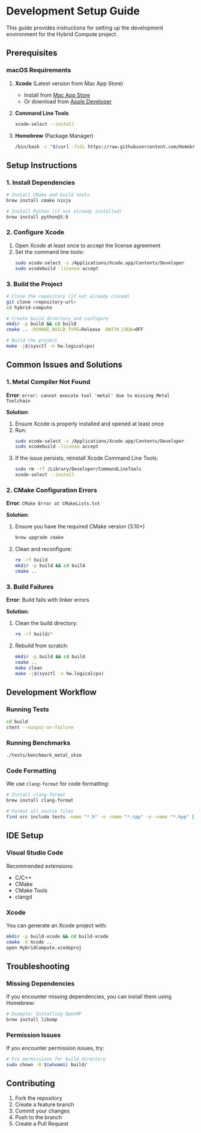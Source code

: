 # Development Setup Guide

This guide provides instructions for setting up the development environment for the Hybrid Compute project.

## Prerequisites

### macOS Requirements
1. **Xcode** (Latest version from Mac App Store)
   - Install from [Mac App Store](https://apps.apple.com/us/app/xcode/id497799835)
   - Or download from [Apple Developer](https://developer.apple.com/download/)

2. **Command Line Tools**
   ```bash
   xcode-select --install
   ```

3. **Homebrew** (Package Manager)
   ```bash
   /bin/bash -c "$(curl -fsSL https://raw.githubusercontent.com/Homebrew/install/HEAD/install.sh)"
   ```

## Setup Instructions

### 1. Install Dependencies

```bash
# Install CMake and build tools
brew install cmake ninja

# Install Python (if not already installed)
brew install python@3.9
```

### 2. Configure Xcode

1. Open Xcode at least once to accept the license agreement
2. Set the command line tools:
   ```bash
   sudo xcode-select -s /Applications/Xcode.app/Contents/Developer
   sudo xcodebuild -license accept
   ```

### 3. Build the Project

```bash
# Clone the repository (if not already cloned)
git clone <repository-url>
cd hybrid-compute

# Create build directory and configure
mkdir -p build && cd build
cmake .. -DCMAKE_BUILD_TYPE=Release -DWITH_CUDA=OFF

# Build the project
make -j$(sysctl -n hw.logicalcpu)
```

## Common Issues and Solutions

### 1. Metal Compiler Not Found

**Error**: `error: cannot execute tool 'metal' due to missing Metal Toolchain`

**Solution**:
1. Ensure Xcode is properly installed and opened at least once
2. Run:
   ```bash
   sudo xcode-select -s /Applications/Xcode.app/Contents/Developer
   sudo xcodebuild -license accept
   ```
3. If the issue persists, reinstall Xcode Command Line Tools:
   ```bash
   sudo rm -rf /Library/Developer/CommandLineTools
   xcode-select --install
   ```

### 2. CMake Configuration Errors

**Error**: `CMake Error at CMakeLists.txt`

**Solution**:
1. Ensure you have the required CMake version (3.10+)
   ```bash
   brew upgrade cmake
   ```
2. Clean and reconfigure:
   ```bash
   rm -rf build
   mkdir -p build && cd build
   cmake ..
   ```

### 3. Build Failures

**Error**: Build fails with linker errors

**Solution**:
1. Clean the build directory:
   ```bash
   rm -rf build/*
   ```
2. Rebuild from scratch:
   ```bash
   mkdir -p build && cd build
   cmake ..
   make clean
   make -j$(sysctl -n hw.logicalcpu)
   ```

## Development Workflow

### Running Tests

```bash
cd build
ctest --output-on-failure
```

### Running Benchmarks

```bash
./tests/benchmark_metal_shim
```

### Code Formatting

We use `clang-format` for code formatting:

```bash
# Install clang-format
brew install clang-format

# Format all source files
find src include tests -name "*.h" -o -name "*.cpp" -o -name "*.hpp" | xargs clang-format -i
```

## IDE Setup

### Visual Studio Code

Recommended extensions:
- C/C++
- CMake
- CMake Tools
- clangd

### Xcode

You can generate an Xcode project with:
```bash
mkdir -p build-xcode && cd build-xcode
cmake -G Xcode ..
open HybridCompute.xcodeproj
```

## Troubleshooting

### Missing Dependencies

If you encounter missing dependencies, you can install them using Homebrew:

```bash
# Example: Installing OpenMP
brew install libomp
```

### Permission Issues

If you encounter permission issues, try:

```bash
# Fix permissions for build directory
sudo chown -R $(whoami) build/
```

## Contributing

1. Fork the repository
2. Create a feature branch
3. Commit your changes
4. Push to the branch
5. Create a Pull Request
